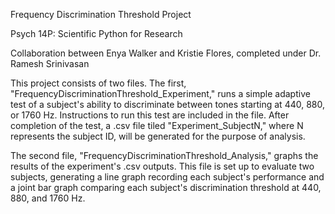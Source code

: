 Frequency Discrimination Threshold Project

Psych 14P: Scientific Python for Research

Collaboration between Enya Walker and Kristie Flores, completed under Dr. Ramesh Srinivasan

This project consists of two files. The first, "FrequencyDiscriminationThreshold_Experiment," runs a simple adaptive test of a subject's ability to discriminate between tones starting at 440, 880, or 1760 Hz. Instructions to run this test are included in the file. After completion of the test, a .csv file tiled "Experiment_SubjectN," where N represents the subject ID, will be generated for the purpose of analysis.

The second file, "FrequencyDiscriminationThreshold_Analysis," graphs the results of the experiment's .csv outputs. This file is set up to evaluate two subjects, generating a line graph recording each subject's performance and a joint bar graph comparing each subject's discrimination threshold at 440, 880, and 1760 Hz. 
